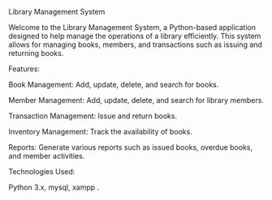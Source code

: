 Library Management System


Welcome to the Library Management System, a Python-based application designed to help manage the operations of a library efficiently. This system allows for managing books, members, and transactions such as issuing and returning books.

Features:

Book Management: Add, update, delete, and search for books.

Member Management: Add, update, delete, and search for library members.

Transaction Management: Issue and return books.

Inventory Management: Track the availability of books.

Reports: Generate various reports such as issued books, overdue books, and member activities.

Technologies Used:

Python 3.x,
mysql,
xampp .
